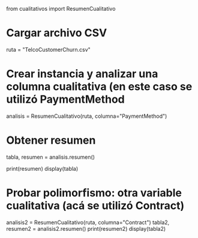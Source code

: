 from cualitativos import ResumenCualitativo

# Cargar archivo CSV
ruta = "TelcoCustomerChurn.csv"

# Crear instancia y analizar una columna cualitativa (en este caso se utilizó PaymentMethod
analisis = ResumenCualitativo(ruta, columna="PaymentMethod")

# Obtener resumen
tabla, resumen = analisis.resumen()

print(resumen)
display(tabla)

# Probar polimorfismo: otra variable cualitativa (acá se utilizó Contract)
analisis2 = ResumenCualitativo(ruta, columna="Contract")
tabla2, resumen2 = analisis2.resumen()
print(resumen2)
display(tabla2)